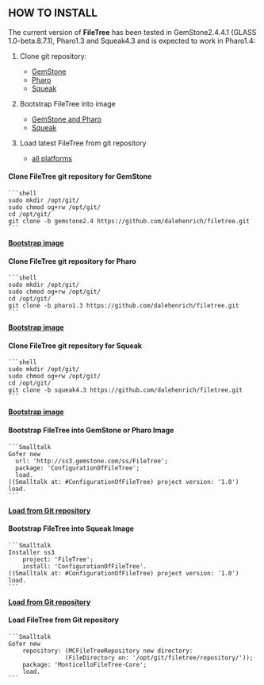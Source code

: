 ## HOW TO INSTALL

The current version of **FileTree** has been tested in GemStone2.4.4.1 (GLASS 1.0-beta.8.7.1), Pharo1.3 and Squeak4.3 and is 
expected to work in Pharo1.4:

 1. Clone git repository:

    * [GemStone](#gemstone)
    * [Pharo](#pharo)
    * [Squeak](#squeak)

2. Bootstrap FileTree into image

    * [GemStone and Pharo](#bootstrapcommon)
    * [Squeak](#bootstrapsqueak)

3. Load latest FileTree from git repository

    * [all platforms](#loadlatest)

#### <a name="gemstone"></a>Clone FileTree git repository for GemStone

    ```shell
    sudo mkdir /opt/git/
    sudo chmod og+rw /opt/git/
    cd /opt/git/
    git clone -b gemstone2.4 https://github.com/dalehenrich/filetree.git
    ```

[**Bootstrap image**](#bootstrapcommon)

#### <a name="pharo"></a>Clone FileTree git repository for Pharo

    ```shell
    sudo mkdir /opt/git/
    sudo chmod og+rw /opt/git/
    cd /opt/git/
    git clone -b pharo1.3 https://github.com/dalehenrich/filetree.git
    ```

[**Bootstrap image**](#bootstrapcommon)

#### <a name="squeak"></a>Clone FileTree git repository for Squeak

    ```shell
    sudo mkdir /opt/git/
    sudo chmod og+rw /opt/git/
    cd /opt/git/
    git clone -b squeak4.3 https://github.com/dalehenrich/filetree.git
    ```

[**Bootstrap image**](#bootstrapsqueak)

#### <a name="bootstrapcommon"></a>Bootstrap FileTree into GemStone or Pharo Image

    ```Smalltalk
    Gofer new
      url: 'http://ss3.gemstone.com/ss/FileTree';
      package: 'ConfigurationOfFileTree';
      load.
    ((Smalltalk at: #ConfigurationOfFileTree) project version: '1.0') load.  
    ```

[**Load from Git repository**](#loadlatest)

#### <a name="bootstrapsqueak"></a>Bootstrap FileTree into Squeak Image

    ```Smalltalk
    Installer ss3
        project: 'FileTree';
        install: 'ConfigurationOfFileTree'. 
    ((Smalltalk at: #ConfigurationOfFileTree) project version: '1.0') load.
    ```

[**Load from Git repository**](#loadlatest)

####  <a name="loadlatest"></a>Load FileTree from Git repository

    ```Smalltalk
    Gofer new
        repository: (MCFileTreeRepository new directory: 
                    (FileDirectory on: '/opt/git/filetree/repository/'));
        package: 'MonticelloFileTree-Core';
        load.
    ```

